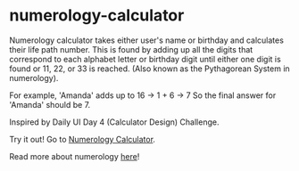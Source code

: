 # numerology-calculator
Numerology calculator takes either user's name or birthday and calculates their life path number. 
This is found by adding up all the digits that correspond to each alphabet letter or birthday digit until either one digit is found or 11, 22, or 33 is reached. (Also known as the Pythagorean System in numerology).

For example,
'Amanda' adds up to 16 -> 1 + 6 -> 7
So the final answer for 'Amanda' should be 7.

Inspired by Daily UI Day 4 (Calculator Design) Challenge.

Try it out! Go to [Numerology Calculator](amandamisjuwar.github.io/numerology-calculator).

Read more about numerology [here](https://en.wikipedia.org/wiki/Numerology)!
